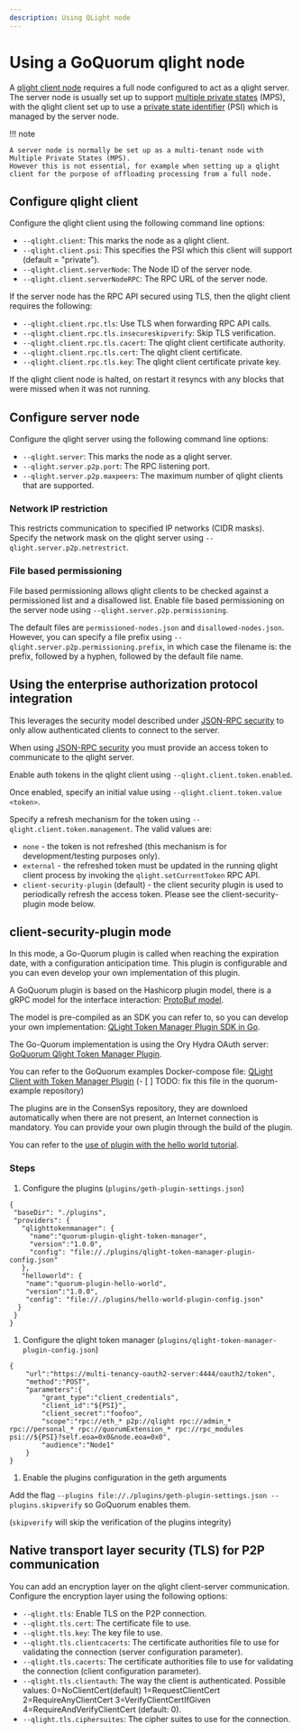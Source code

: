 ```yaml
---
description: Using QLight node
---
```


# Using a GoQuorum qlight node

A [qlight client node](../../concepts/qlight-node.md) requires a full node configured to act as a qlight server.
The server node is usually set up to support [multiple private states](../../concepts/multi-tenancy.md#multiple-private-states)
(MPS), with the qlight client set up to use a [private state identifier](../../concepts/multi-tenancy.md#private-state-identifier)
(PSI) which is managed by the server node.

!!! note

    A server node is normally be set up as a multi-tenant node with Multiple Private States (MPS).
    However this is not essential, for example when setting up a qlight client for the purpose of offloading processing from a full node.

## Configure qlight client

Configure the qlight client using the following command line options:

- `--qlight.client`: This marks the node as a qlight client.
- `--qlight.client.psi`: This specifies the PSI which this client will support (default = "private").
- `--qlight.client.serverNode`: The Node ID of the server node.
- `--qlight.client.serverNodeRPC`: The RPC URL of the server node.

If the server node has the RPC API secured using TLS, then the qlight client requires the following:

- `--qlight.client.rpc.tls`: Use TLS when forwarding RPC API calls.
- `--qlight.client.rpc.tls.insecureskipverify`: Skip TLS verification.
- `--qlight.client.rpc.tls.cacert`: The qlight client certificate authority.
- `--qlight.client.rpc.tls.cert`: The qlight client certificate.
- `--qlight.client.rpc.tls.key`: The qlight client certificate private key.

If the qlight client node is halted, on restart it resyncs with any blocks that were missed when it was not running.

## Configure server node

Configure the qlight server using the following command line options:

- `--qlight.server`: This marks the node as a qlight server.
- `--qlight.server.p2p.port`: The RPC listening port.
- `--qlight.server.p2p.maxpeers`: The maximum number of qlight clients that are supported.

### Network IP restriction

This restricts communication to specified IP networks (CIDR masks).
Specify the network mask on the qlight server using `--qlight.server.p2p.netrestrict`.

### File based permissioning

File based permissioning allows qlight clients to be checked against a permissioned list and a disallowed list.
Enable file based permissioning on the server node using `--qlight.server.p2p.permissioning`.

The default files are `permissioned-nodes.json` and `disallowed-nodes.json`.
However, you can specify a file prefix using `--qlight.server.p2p.permissioning.prefix`, in which case the filename is: the prefix, followed by a hyphen, followed by the default file name.

## Using the enterprise authorization protocol integration

This leverages the security model described under [JSON-RPC security](json-rpc-api-security.md#enterprise-authorization-protocol-integration) to only allow authenticated clients to connect to the server.

When using [JSON-RPC security](json-rpc-api-security.md#enterprise-authorization-protocol-integration)
you must provide an access token to communicate to the qlight server.

Enable auth tokens in the qlight client using `--qlight.client.token.enabled`.

Once enabled, specify an initial value using `--qlight.client.token.value <token>`.

Specify a refresh mechanism for the token using `--qlight.client.token.management`.
The valid values are:

- `none` - the token is not refreshed (this mechanism is for development/testing purposes only).
- `external` - the refreshed token must be updated in the running qlight client process by invoking the `qlight.setCurrentToken` RPC API.
- `client-security-plugin` (default) - the client security plugin is used to periodically refresh the access token. Please see the client-security-plugin mode below.

## client-security-plugin mode

In this mode, a Go-Quorum plugin is called when reaching the expiration date, with a configuration anticipation time.
This plugin is configurable and you can even develop your own implementation of this plugin.

A GoQuorum plugin is based on the Hashicorp plugin model, there is a gRPC model for the interface interaction: [ProtoBuf model](https://github.com/ConsenSys/quorum-plugin-definitions/blob/master/qlight-token-manager.proto).

The model is pre-compiled as an SDK you can refer to, so you can develop your own implementation: [QLight Token Manager Plugin SDK in Go](https://github.com/ConsenSys/quorum-qlight-token-manager-plugin-sdk-go).

The Go-Quorum implementation is using the Ory Hydra OAuth server: [GoQuorum Qlight Token Manager Plugin](https://github.com/ConsenSys/quorum-plugin-qlight-token-manager).

You can refer to the GoQuorum examples Docker-compose file: [QLight Client with Token Manager Plugin](https://github.com/baptiste-b-pegasys/quorum-examples/pull/1/files#diff-f1ae6238d92e0b4f764eede62765302b1cfffee7e9a971a48ee97354b57b9686) (- [ ] TODO: fix this file in the quorum-example repository)

The plugins are in the ConsenSys repository, they are downloed automatically when there are not present, an Internet connection is mandatory. You can provide your own plugin through the build of the plugin.

You can refer to the [use of plugin with the hello world tutorial](/tutorials/use-plugins.md).

### Steps

1. Configure the plugins (`plugins/geth-plugin-settings.json`)

```
{
 "baseDir": "./plugins",
 "providers": {
   "qlighttokenmanager": {
     "name":"quorum-plugin-qlight-token-manager",
     "version":"1.0.0",
     "config": "file://./plugins/qlight-token-manager-plugin-config.json"
   },
   "helloworld": {
    "name":"quorum-plugin-hello-world",
    "version":"1.0.0",
    "config": "file://./plugins/hello-world-plugin-config.json"
  }
 }
}
```

1. Configure the qlight token manager (`plugins/qlight-token-manager-plugin-config.json`)

```
{
    "url":"https://multi-tenancy-oauth2-server:4444/oauth2/token",
    "method":"POST",
    "parameters":{
        "grant_type":"client_credentials",
        "client_id":"${PSI}",
        "client_secret":"foofoo",
        "scope":"rpc://eth_* p2p://qlight rpc://admin_* rpc://personal_* rpc://quorumExtension_* rpc://rpc_modules psi://${PSI}?self.eoa=0x0&node.eoa=0x0",
        "audience":"Node1"
    }
}
```

1. Enable the plugins configuration in the geth arguments

Add the flag `--plugins file://./plugins/geth-plugin-settings.json --plugins.skipverify` so GoQuorum enables them.

(`skipverify` will skip the verification of the plugins integrity)

## Native transport layer security (TLS) for P2P communication

You can add an encryption layer on the qlight client-server communication.
Configure the encryption layer using the following options:

- `--qlight.tls`: Enable TLS on the P2P connection.
- `--qlight.tls.cert`: The certificate file to use.
- `--qlight.tls.key`: The key file to use.
- `--qlight.tls.clientcacerts`: The certificate authorities file to use for validating the connection (server configuration parameter).
- `--qlight.tls.cacerts`: The certificate authorities file to use for validating the connection (client configuration parameter).
- `--qlight.tls.clientauth`: The way the client is authenticated. Possible values: 0=NoClientCert(default) 1=RequestClientCert 2=RequireAnyClientCert 3=VerifyClientCertIfGiven 4=RequireAndVerifyClientCert (default: 0).
- `--qlight.tls.ciphersuites`: The cipher suites to use for the connection.
